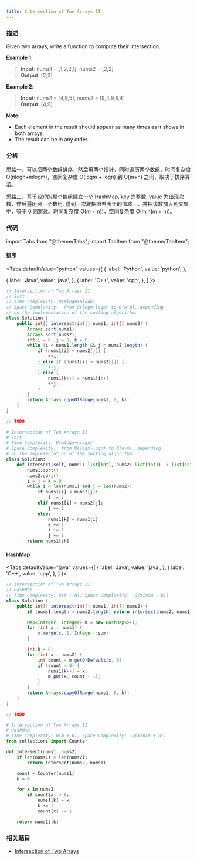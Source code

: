 ```yaml
---
title: Intersection of Two Arrays II
---
```


### 描述

Given two arrays, write a function to compute their intersection.

**Example 1**:

> **Input**: nums1 = [1,2,2,1], nums2 = [2,2]  
> **Output**: [2,2]

**Example 2**:

> **Input**: nums1 = [4,9,5], nums2 = [9,4,9,8,4]  
> **Output**: [4,9]

**Note**:

- Each element in the result should appear as many times as it shows in both arrays.
- The result can be in any order.

### 分析

思路一，可以把两个数组排序，然后用两个指针，同时遍历两个数组，时间复杂度 O(nlogn+mlogm)，空间复杂度 O(logm + logn) 到 O(m+n) 之间，取决于排序算法。

思路二，基于较短的那个数组建立一个 HashMap, key 为整数, value 为出现次数，然后遍历另一个数组, 碰到一次就把哈希表里的值减一，并把该数加入到交集中，等于 0 则跳过。时间复杂度 O(m + n))，空间复杂度 O(min(m + n))。

### 代码

import Tabs from "@theme/Tabs";
import TabItem from "@theme/TabItem";

#### 排序

<Tabs
defaultValue="python"
values={[
{ label: 'Python', value: 'python', },

{ label: 'Java', value: 'java', },
{ label: 'C++', value: 'cpp', },
]
}>
<TabItem value="java">

```java
// Intersection of Two Arrays II
// Sort
// Time Complexity: O(mlogm+nlogn)
// Space Complexity:  from O(logm+logn) to O(n+m), depending
// on the implementation of the sorting algorithm.
class Solution {
    public int[] intersect(int[] nums1, int[] nums2) {
        Arrays.sort(nums1);
        Arrays.sort(nums2);
        int i = 0, j = 0, k = 0;
        while (i < nums1.length && j < nums2.length) {
            if (nums1[i] < nums2[j]) {
                ++i;
            } else if (nums1[i] > nums2[j]) {
                ++j;
            } else {
                nums1[k++] = nums1[i++];
                ++j;
            }
        }
        return Arrays.copyOfRange(nums1, 0, k);
    }
}
```

</TabItem>
<TabItem value="cpp">

```cpp
// TODO
```

</TabItem>

<TabItem value="python">

```python
# Intersection of Two Arrays II
# Sort
# Time Complexity: O(mlogm+nlogn)
# Space Complexity:  from O(logm+logn) to O(n+m), depending
# on the implementation of the sorting algorithm.
class Solution:
    def intersect(self, nums1: list[int], nums2: list[int]) -> list[int]:
        nums1.sort()
        nums2.sort()
        i = j = k = 0
        while i < len(nums1) and j < len(nums2):
            if nums1[i] < nums2[j]:
                i += 1
            elif nums1[i] > nums2[j]:
                j += 1
            else:
                nums1[k] = nums1[i]
                k += 1
                i += 1
                j += 1
        return nums1[:k]
```

</TabItem>
</Tabs>

#### HashMap

<Tabs
defaultValue="java"
values={[
{ label: 'Java', value: 'java', },
{ label: 'C++', value: 'cpp', },
]
}>
<TabItem value="java">

```java
// Intersection of Two Arrays II
// HashMap
// Time Complexity: O(m + n), Space Complexity:  O(min(m + n))
class Solution {
    public int[] intersect(int[] nums1, int[] nums2) {
        if (nums1.length > nums2.length) return intersect(nums2, nums1);

        Map<Integer, Integer> m = new HashMap<>();
        for (int x : nums1) {
            m.merge(x, 1, Integer::sum);
        }

        int k = 0;
        for (int x : nums2) {
            int count = m.getOrDefault(x, 0);
            if (count > 0) {
                nums1[k++] = x;
                m.put(x, count - 1);
            }
        }
        return Arrays.copyOfRange(nums1, 0, k);
    }
}
```

</TabItem>
<TabItem value="cpp">

```cpp
// TODO
```

</TabItem>

<TabItem value="python">

```python
# Intersection of Two Arrays II
# HashMap
# Time Complexity: O(m + n), Space Complexity:  O(min(m + n))
from collections import Counter

def intersect(nums1, nums2):
    if len(nums1) > len(nums2):
        return intersect(nums2, nums1)

    count = Counter(nums1)
    k = 0

    for x in nums2:
        if count[x] > 0:
            nums1[k] = x
            k += 1
            count[x] -= 1

    return nums1[:k]
```

</TabItem>
</Tabs>

### 相关题目

- [Intersection of Two Arrays](intersection-of-two-arrays.md)
